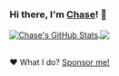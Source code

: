 ### Hi there, I'm [Chase](https://chse.dev/)! 👋

<!-- 
Hi, I'm Chase, a passionate self-taught web developer from the United States.

- 🔭 I’m currently working on various things for xxx.
- 🌱 I’m currently learning xxx.
- 💬 Ask me about anything [here](mailto:).

 **Languages and Tools:**  

*NOTE: Top languages don't indicate my skill level, it's just a GitHub metric of languages I have the most code for on GitHub.*
-->

<a href="https://github.com/ChxseH">
  <img align="center" src="https://github-readme-stats.vercel.app/api?username=chxseh&show_icons=true&include_all_commits=true&count_private=true&theme=radical&hide=prs,issues" alt="Chase's GitHub Stats" />
</a>

<a href="https://github.com/ChxseH">
  <img align="center" src="https://github-readme-stats.vercel.app/api/top-langs/?username=chxseh&layout=compact&theme=radical" />
</a>

<br>
<br>

❤️ What I do? [Sponsor me!](https://github.com/sponsors/ChxseH/)
